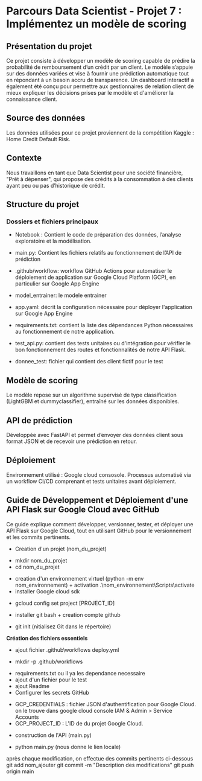 # Parcours Data Scientist - Projet 7 : Implémentez un modèle de scoring 

## Présentation du projet

Ce projet consiste à développer un modèle de scoring capable de prédire la probabilité de remboursement d’un crédit par un client. Le modèle s’appuie sur des données variées et vise à fournir une prédiction automatique tout en répondant à un besoin accru de transparence. Un dashboard interactif a également été conçu pour permettre aux gestionnaires de relation client de mieux expliquer les décisions prises par le modèle et d'améliorer la connaissance client.

## Source des données

Les données utilisées pour ce projet proviennent de la compétition Kaggle : Home Credit Default Risk.

## Contexte

Nous travaillons en tant que Data Scientist pour une société financière, "Prêt à dépenser", qui propose des crédits à la consommation à des clients ayant peu ou pas d’historique de crédit.

## Structure du projet

### Dossiers et fichiers principaux

* Notebook : Contient le code de préparation des données, l’analyse exploratoire et la modélisation.

* main.py:  Contient les fichiers relatifs au fonctionnement de l’API de prédiction

* .github/workflow: workflow GitHub Actions  pour automatiser le déploiement de application sur Google Cloud Platform (GCP), en particulier sur Google App Engine

* model_entrainer: le modele entrainer

* app.yaml: décrit la configuration nécessaire pour déployer l'application sur Google App Engine

* requirements.txt:  contient la liste des dépendances Python nécessaires au fonctionnement de notre application.

* test_api.py: contient des tests unitaires ou d'intégration pour vérifier le bon fonctionnement des routes et fonctionnalités de notre API Flask.

* donnee_test: fichier qui contient des client fictif pour le test

## Modèle de scoring

Le modèle repose sur un algorithme supervisé de type classification (LightGBM et dummyclassifier), entraîné sur les données disponibles.

## API de prédiction

Développée avec FastAPI et permet d’envoyer des données client sous format JSON et de recevoir une prédiction en retour.

## Déploiement

Environnement utilisé : Google cloud consosole.
Processus automatisé via un workflow CI/CD comprenant et tests unitaires avant déploiement.


## Guide de Développement et Déploiement d'une API Flask sur Google Cloud avec GitHub

Ce guide explique comment développer, versionner, tester, et déployer une API Flask sur Google Cloud, tout en utilisant GitHub pour le versionnement et les commits pertinents.

* Creation d'un projet (nom_du_projet) 
- mkdir nom_du_projet
- cd nom_du_projet

* creation d'un environnement virtuel (python -m env nom_environnement) + activation .\nom_environnement\Scripts\activate
* installer Google cloud sdk 
- gcloud config set project [PROJECT_ID]

* installer git bash + creation compte github 
- git init (nitialisez Git dans le répertoire)

**Création des fichiers essentiels**

* ajout fichier .github\workflows deploy.yml
- mkdir -p .github/workflows
* requirements.txt ou il ya les dependance necessaire
* ajout d'un fichier pour le test 
* ajout Readme
* Configurer les secrets GitHub 
- GCP_CREDENTIALS : fichier JSON d'authentification pour Google Cloud. on le trouve dans google cloud console IAM & Admin > Service Accounts
- GCP_PROJECT_ID : L'ID de du projet Google Cloud.
* construction de l'API (main.py)
- python main.py (nous donne le lien locale)

après chaque modification, on effectue des commits pertinents ci-dessous
git add  nom_ajouter
git commit -m "Description des modifications"
git push origin main

